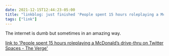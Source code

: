 ```yaml
---
date: 2021-12-15T12:44:23-05:00
title: "linkblog: just finished 'People spent 15 hours roleplaying a McDonald’s drive-thru on Twitter Spaces - The Verge'"
tags: ["link"]
---
```

The internet is dumb but sometimes in an amazing way.
 
[link to 'People spent 15 hours roleplaying a McDonald’s drive-thru on Twitter Spaces - The Verge'](https://www.theverge.com/2021/12/15/22837711/twitter-spaces-mcdonalds-roleplay)
